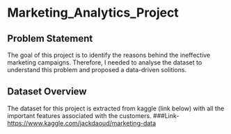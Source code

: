 # Marketing_Analytics_Project


## Problem Statement
The goal of this project is to identify the reasons behind the ineffective marketing campaigns. Therefore, I needed to analyse the dataset to understand this problem and proposed a data-driven solitions.

## Dataset Overview
The dataset for this project is extracted from kaggle (link below) with all the important features associated with the customers.
###Link- https://www.kaggle.com/jackdaoud/marketing-data
